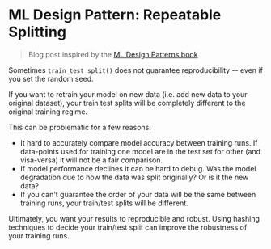 # ML Design Pattern: Repeatable Splitting

> Blog post inspired by the [ML Design Patterns book](https://www.oreilly.com/library/view/machine-learning-design/9781098115777/)

Sometimes `train_test_split()` does not guarantee reproducibility -- even if you set the random seed.

If you want to retrain your model on new data (i.e. add new data to your original dataset), your train test splits will be completely different to the original training regime.

This can be problematic for a few reasons:
- It hard to accurately compare model accuracy between training runs. If data-points used for training one model are in the test set for other (and visa-versa) it will not be a fair comparison.
- If model performance declines it can be hard to debug. Was the model degradation due to how the data was split originally? Or is it the new data?
- If you can't guarantee the order of your data will be the same between training runs, your train/test splits will be different.

Ultimately, you want your results to reproducible and robust. Using hashing techniques to decide your train/test split can improve the robustness of your training runs.

